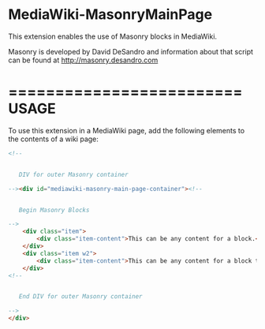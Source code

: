 MediaWiki-MasonryMainPage
=========================

This extension enables the use of Masonry blocks in MediaWiki. 

Masonry is developed by David DeSandro and information about that script can be found at http://masonry.desandro.com

=========================
USAGE
=========================

To use this extension in a MediaWiki page, add the following elements to the contents of a wiki page:

```html
<!--


   DIV for outer Masonry container

--><div id="mediawiki-masonry-main-page-container"><!--


   Begin Masonry Blocks

-->
    <div class="item">
        <div class="item-content">This can be any content for a block.</div>
    </div>
    <div class="item w2">
        <div class="item-content">This can be any content for a block that is twice as wide.</div>
    </div>
<!--


   End DIV for outer Masonry container

-->
</div>
```